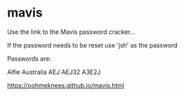 # mavis

Use the link to the Mavis password cracker…

If the password needs to be reset use 'jsh' as the password

Passwords are:

Alfie
Australia
AEJ
AEJ32
A3E2J

https://oohmeknees.github.io/mavis.html
